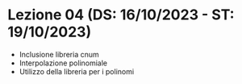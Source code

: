 # Lezione 04 (DS: 16/10/2023 - ST: 19/10/2023)

- Inclusione libreria cnum
- Interpolazione polinomiale
- Utilizzo della libreria per i polinomi

